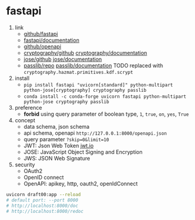 # fastapi

1. link
   * [github/fastapi](https://github.com/tiangolo/fastapi)
   * [fastapi/documentation](https://fastapi.tiangolo.com/)
   * [github/openapi](https://github.com/OAI/OpenAPI-Specification)
   * [cryptography/github](https://github.com/pyca/cryptography) [cryptography/documentation](https://cryptography.io/en/latest/)
   * [jose/github](https://github.com/mpdavis/python-jose) [jose/documentation](https://python-jose.readthedocs.org/en/latest/)
   * [passlib/repo](https://foss.heptapod.net/python-libs/passlib) [passlib/documentation](https://passlib.readthedocs.io/en/stable/) TODO replaced with `cryptography.hazmat.primitives.kdf.scrypt`
2. install
   * `pip install fastapi "uvicorn[standard]" python-multipart python-jose[cryptography] cryptography passlib`
   * `conda install -c conda-forge uvicorn fastapi python-multipart python-jose cryptography passlib`
3. preference
   * **forbid** using query parameter of boolean type, `1`, `true`, `on`, `yes`, `True`
4. concept
   * data schema, json schema
   * api schema, openapi `http://127.0.0.1:8000/openapi.json`
   * query parameter `?skip=0&limit=10`
   * JWT: Json Web Token [jwt.io](https://jwt.io/)
   * JOSE: JavaScript Object Signing and Encryption
   * JWS: JSON Web Signature
5. security
   * OAuth2
   * OpenID connect
   * OpenAPI: apikey, http, oauth2, openIdConnect

```bash
uvicorn draft00:app --reload
# default port: --port 8000
# http://localhost:8000/doc
# http://localhost:8000/redoc
```
